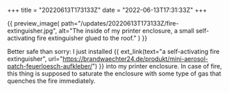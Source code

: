 +++
title = "20220613T173133Z"
date  = "2022-06-13T17:31:33Z"
+++

{{
    preview_image(
        path="/updates/20220613T173133Z/fire-extinguisher.jpg",
        alt="The inside of my printer enclosure, a small self-activating fire extinguisher glued to the roof."
    )
}}

Better safe than sorry: I just installed {{ ext_link(text="a self-activating fire extinguisher", url="https://brandwaechter24.de/produkt/mini-aerosol-patch-feuerloesch-aufkleber/") }} into my printer enclosure. In case of fire, this thing is supposed to saturate the enclosure with some type of gas that quenches the fire immediately.
